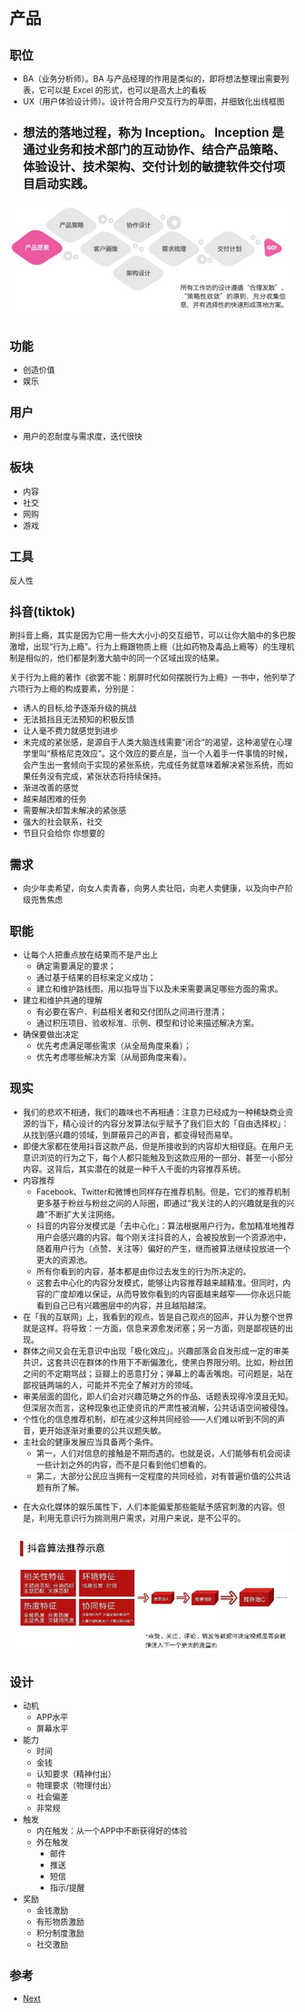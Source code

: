 # 产品

## 职位

* BA（业务分析师）。BA 与产品经理的作用是类似的，即将想法整理出需要列表，它可以是 Excel 的形式，也可以是高大上的看板
* UX（用户体验设计师）。设计符合用户交互行为的草图，并细致化出线框图
* 想法的落地过程，称为 Inception。 Inception 是通过业务和技术部门的互动协作、结合产品策略、体验设计、技术架构、交付计划的敏捷软件交付项目启动实践。
    - 

![Inception 过程](../_static/inception.jpeg "Optional title")

## 功能

* 创造价值
* 娱乐

## 用户

* 用户的忍耐度与需求度，迭代很快

## 板块

* 内容
* 社交
* 网购
* 游戏

## 工具

反人性

## 抖音(tiktok)

刷抖音上瘾，其实是因为它用一些大大小小的交互细节，可以让你大脑中的多巴胺激增，出现“行为上瘾”。行为上瘾跟物质上瘾（比如药物及毒品上瘾等）的生理机制是相似的，他们都是刺激大脑中的同一个区域出现的结果。

关于行为上瘾的著作《欲罢不能：刷屏时代如何摆脱行为上瘾》一书中，他列举了六项行为上瘾的构成要素，分别是：

* 诱人的目标,给予逐渐升级的挑战
* 无法抵挡且无法预知的积极反馈
* 让人毫不费力就感觉到进步
* 未完成的紧张感，是源自于人类大脑连线需要“闭合”的渴望，这种渴望在心理学里叫“蔡格尼克效应”。这个效应的要点是，当一个人着手一件事情的时候，会产生出一套倾向于实现的紧张系统，完成任务就意味着解决紧张系统，而如果任务没有完成，紧张状态将持续保持。
* 渐进改善的感觉
* 越来越困难的任务
* 需要解决却暂未解决的紧张感
* 强大的社会联系，社交
* 节目只会给你  你想要的

## 需求

* 向少年卖希望，向女人卖青春，向男人卖壮阳，向老人卖健康，以及向中产阶级兜售焦虑


## 职能

* 让每个人把重点放在结果而不是产出上
    * 确定需要满足的要求；
    * 通过基于结果的目标来定义成功；
    * 建立和维护路线图，用以指导当下以及未来需要满足哪些方面的需求。
* 建立和维护共通的理解
    - 有必要在客户、利益相关者和交付团队之间进行澄清；
    - 通过积压项目、验收标准、示例、模型和讨论来描述解决方案。
* 确保要做出决定
    - 优先考虑满足哪些需求（从全局角度来看）；
    - 优先考虑哪些解决方案（从局部角度来看）。

## 现实

* 我们的悲欢不相通，我们的趣味也不再相通：注意力已经成为一种稀缺商业资源的当下，精心设计的内容分发算法似乎赋予了我们巨大的「自由选择权」：从找到感兴趣的领域，到屏蔽异己的声音，都变得轻而易举。
* 即便大家都在使用抖音这款产品，但是所接收到的内容却大相径庭。在用户无意识浏览的行为之下，每个人都只能触及到这款应用的一部分、甚至一小部分内容。这背后，其实潜在的就是一种千人千面的内容推荐系统。
* 内容推荐
    - Facebook、Twitter和微博也同样存在推荐机制。但是，它们的推荐机制更多基于粉丝与粉丝之间的人际圈，即通过“我关注的人的兴趣就是我的兴趣”不断扩大关注网络。
    - 抖音的内容分发模式是「去中心化」：算法根据用户行为，愈加精准地推荐用户会感兴趣的内容。每个刚关注抖音的人，会被投放到一个资源池中，随着用户行为（点赞、关注等）偏好的产生，继而被算法继续投放进一个更大的资源池。
    - 所有你看到的内容，基本都是由你过去发生的行为所决定的。
    - 这套去中心化的内容分发模式，能够让内容推荐越来越精准。但同时，内容的广度却难以保证，从而导致你看到的内容面越来越窄——你永远只能看到自己已有兴趣圈层中的内容，并且越陷越深。
* 在「我的互联网」上，我看到的观点，皆是自己观点的回声，并认为整个世界就是这样。将导致：一方面，信息来源愈发闭塞；另一方面，则是鄙视链的出现。
* 群体之间又会在无意识中出现「极化效应」。兴趣部落会自发形成一定的审美共识，这套共识在群体的作用下不断偏激化，使黑白界限分明。比如，粉丝团之间的不定期骂战；豆瓣上的恶意打分；弹幕上的毒舌嘴炮。可问题是，站在鄙视链两端的人，可能并不完全了解对方的领域。
* 审美层面的固化，即人们会对兴趣范畴之外的作品、话题表现得冷漠且无知。 但深层次而言，这种现象也正使资讯的严肃性被消解，公共话语空间被侵蚀。
* 个性化的信息推荐机制，却在减少这种共同经验——人们难以听到不同的声音，更开始逐渐对重要的公共议题失敏。
* 主社会的健康发展应当具备两个条件。
    * 第一，人们对信息的接触是不期而遇的。也就是说，人们能够有机会阅读一些计划之外的内容，而不是只看到他们想看的。
    * 第二，大部分公民应当拥有一定程度的共同经验，对有普遍价值的公共话题有所了解。
+ 在大众化媒体的娱乐属性下，人们本能偏爱那些能赋予感官刺激的内容。但是，利用无意识行为揣测用户需求，对用户来说，是不公平的。

![抖音推荐](../_static/rs.jpeg "Optional title")

## 设计

* 动机
    - APP水平
    - 屏幕水平
* 能力
    - 时间
    - 金钱
    - 认知要求（精神付出）
    - 物理要求（物理付出）
    - 社会偏差
    - 非常规
* 触发
    - 内在触发：从一个APP中不断获得好的体验
    - 外在触发
        + 邮件
        + 推送
        + 短信
        + 指示/提醒
* 奖励
    - 金钱激励
    - 有形物质激励
    - 积分制度激励
    - 社交激励

## 参考

* [Next](http://next.36kr.com/posts)
